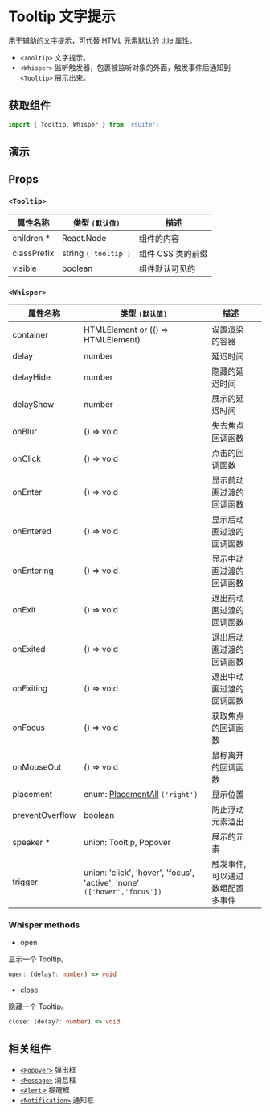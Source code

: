 # Tooltip 文字提示

用于辅助的文字提示，可代替 HTML 元素默认的 title 属性。

- `<Tooltip>` 文字提示。
- `<Whisper>` 监听触发器，包裹被监听对象的外面，触发事件后通知到 `<Tooltip>` 展示出来。

## 获取组件

```js
import { Tooltip, Whisper } from 'rsuite';
```

## 演示

<!--{demo}-->

## Props

### `<Tooltip>`

| 属性名称    | 类型 `(默认值)`      | 描述              |
| ----------- | -------------------- | ----------------- |
| children \* | React.Node           | 组件的内容        |
| classPrefix | string `('tooltip')` | 组件 CSS 类的前缀 |
| visible     | boolean              | 组件默认可见的    |

### `<Whisper>`

| 属性名称        | 类型 `(默认值)`                                                          | 描述                            |     |
| --------------- | ------------------------------------------------------------------------ | ------------------------------- | --- |
| container       | HTMLElement or (() => HTMLElement)                                       | 设置渲染的容器                  |
| delay           | number                                                                   | 延迟时间                        |     |
| delayHide       | number                                                                   | 隐藏的延迟时间                  |     |
| delayShow       | number                                                                   | 展示的延迟时间                  |     |
| onBlur          | () => void                                                               | 失去焦点回调函数                |     |
| onClick         | () => void                                                               | 点击的回调函数                  |     |
| onEnter         | () => void                                                               | 显示前动画过渡的回调函数        |
| onEntered       | () => void                                                               | 显示后动画过渡的回调函数        |
| onEntering      | () => void                                                               | 显示中动画过渡的回调函数        |
| onExit          | () => void                                                               | 退出前动画过渡的回调函数        |
| onExited        | () => void                                                               | 退出后动画过渡的回调函数        |
| onExiting       | () => void                                                               | 退出中动画过渡的回调函数        |
| onFocus         | () => void                                                               | 获取焦点的回调函数              |     |
| onMouseOut      | () => void                                                               | 鼠标离开的回调函数              |     |
| placement       | enum: [PlacementAll](#types) `('right')`                                 | 显示位置                        |     |
| preventOverflow | boolean                                                                  | 防止浮动元素溢出                |
| speaker \*      | union: Tooltip, Popover                                                  | 展示的元素                      |     |
| trigger         | union: 'click', 'hover', 'focus', 'active', 'none' `(['hover','focus'])` | 触发事件,可以通过数组配置多事件 |     |

### Whisper methods

- open

显示一个 Tooltip。

```ts
open: (delay?: number) => void
```

- close

隐藏一个 Tooltip。

```ts
close: (delay?: number) => void
```

## 相关组件

- [`<Popover>`](./popover) 弹出框
- [`<Message>`](./message) 消息框
- [`<Alert`>](./alert) 提醒框
- [`<Notification>`](./notification) 通知框
